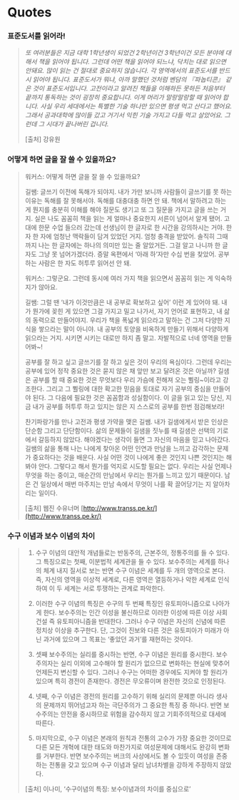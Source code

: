 # Quotes

### 표준도서를 읽어라!

> _또 여러분들은 지금 대학 1학년생이 되었건 2학년이건 3학년이건 모든 분야에 대해서 책을 읽어야 됩니다. 그런데 어떤 책을 읽어야 되느냐, 닥치는 대로 읽으면 안돼요. 많이 읽는 건 절대로 중요하지 않습니다. 각 영역에서의 표준도서를 반드시 읽어야 됩니다. 표준도서가 뭐냐, 아까 말했던 것처럼 벤담의 『파놉티콘』 같은 것이 표준도서입니다. 고전이라고 알려진 책들을 이해하든 못하든 처음부터 끝까지 통독하는 것이 굉장히 중요합니다. 이게 머리가 말랑말랑할 때 읽어야 합니다. 사실 우리 세대에서는 특별한 기술 하나만 있으면 평생 먹고 산다고 했어요. 그래서 공과대학에 많이들 갔고 거기서 익힌 기술 가지고 다들 먹고 살았어요. 그런데 그 시대가 끝나버린 겁니다._
>
> \[출처\] 강유원

### 어떻게 하면 글을 잘 쓸 수 있을까요?

> 워커스: 어떻게 하면 글을 잘 쓸 수 있을까요?
>
> 길쌤: 글쓰기 이전에 독해가 되야지. 내가 가만 보니까 사람들이 글쓰기를 못 하는 이유는 독해를 잘 못해서야. 독해를 대충대충 하면 안 돼. 책에서 말하려고 하는 게 뭔지를 충분히 이해를 해야 질문도 생기고 또 그 질문을 가지고 글을 쓰는 거지. 실은 나도 꼼꼼히 책을 읽는 게 얼마나 중요한지 서른이 넘어서 알게 됐어. 고대에 한문 수업 들으러 갔는데 선생님이 한 글자로 한 시간을 강의하시는 거야. 한 자 한 자에 엄청난 맥락들이 담겨 있었던 거지. 엄청 충격을 받았어. 솔직히 그때까지 나는 한 글자에는 하나의 의미만 있는 줄 알았거든. 그걸 알고 나니까 한 글자도 그냥 못 넘어가겠더라. 증말 옥편에서 ‘아래 하’자만 수십 번을 찾았어. 공부하는 사람은  한 자도 허투루 읽어선 안 돼.
>
> 워커스: 그렇군요. 그런데 동시에 여러 가지 책을 읽으면서 꼼꼼히 읽는 게 익숙하지가 않아요.
>
> 길쌤: 그럴 땐 ‘내가 이것만큼은 내 공부로 확보하고 싶어’ 이런 게 있어야 돼. 내가 뭔가에 꽂힌 게 있으면 그걸 가지고 밀고 나가서, 자기 언어로 표현하고, 내 삶의 동력으로 만들어야지. 우리가 책을 폭넓게 읽으라고 말하는 건 그저 다양한 지식을 쌓으라는 말이 아니야. 내 공부의 토양을 비옥하게 만들기 위해서 다양하게 읽으라는 거지. 시키면 시키는 대로만 하지 좀 말고. 자발적으로 너네 영역을 만들어봐~!
>
> 공부를 잘 하고 싶고 글쓰기를 잘 하고 싶은 것이 우리의 욕심이다. 그런데 우리는 공부에 있어 정작 중요한 것은 묻지 않은 채 앞만 보고 달려온 것은 아닐까? 길샘은 공부를 할 때 중요한 것은 무엇보다 우리 가슴에 전해져 오는 쀨링~이라고 강조한다. 그리고 그 쀨링에 대한 확고한 믿음을 토대로 자기 공부의 중심을 만들어야 된다. 그 다음에 필요한 것은 꼼꼼함과 성실함이다. 이 글을 읽고 있는 당신, 지금 내가 공부를 허투루 하고 있지는 않은 지 스스로의 공부를 한번 점검해보라!
>
> 찬기파랑가를 만나 고전과 평생 가약을 맺은 길쌤. 내가 길샘에게서 받은 인상은 단순함 그리고 단단함이다. 삶의 문제들이 길샘을 짓누를 때 길샘은 선택의 기로에서 갈등하지 않았다. 해야겠다는 생각이 들면 그 자신의 마음을 믿고 나아갔다. 길쌤의 삶을 통해 나는 나에게 찾아온 어떤 인연과 만남을 느끼고 감각하는 문제가 중요하다는 것을 배운다. 사실 어떤 것이 나에게 좋은 것인지 나쁜 것인지는 해봐야 안다. 그렇다고 해서 뭔가를 억지로 시도할 필요는 없다. 우리는 사실 언제나 무엇을 하는 중이고, 매순간의 만남에서 우리는 뭔가를 느끼고 있기 때문이다. 남은 건 일상에서 매번 마주치는 만남 속에서 무엇이 나를 확 끌어당기는 지 알아차리는 일이다.
>
> \[출처\] 웹진 수유너머 [http://www.transs.pe.kr/](http://www.transs.pe.kr/)



### 수구 이념과 보수 이념의 차이

> 1. 수구 이념의 대안적 개념들로는 반동주의, 근본주의, 정통주의를 들 수 있다. 그 특징으로는 첫째, 이분법적 세계관을 들 수 있다. 보수주의는 세계를 하나의 체계 내지 질서로 보는 반면 수구 이념은 세계를 두 개의 영역으로 본다. 즉, 자신의 영역을 이상적 세계로, 다른 영역은 열등하거나 악한 세계로 인식하여 이 두 세계는 서로 투쟁하는 관계로 파악한다.
>
>
>
> 2. 이러한 수구 이념의 특징은 수구의 두 번째 특징인 유토피아니즘으로 나아가게 한다. 보수주의는 인간 이성을 불신하므로 이러한 이성에 따른 이상 사회 건설 즉 유토피아니즘을 반대한다. 그러나 수구 이념은 자신의 신념에 따른 정치상 이상을 추구한다. 단, 그것이 진보와 다른 것은 유토피아가 미래가 아닌 과거에 있으며 그 목표는 ‘좋았던 과거’를 재현하는 것이다.
>
>
>
> 3. 셋째 보수주의는 실리를 중시하는 반면, 수구 이념은 원리를 중시한다. 보수주의자는 실리 이외에 고수해야 할 원리가 없으므로 변화하는 현실에 맞추어 언제든지 변신할 수 있다. 그러나 수구는 어떠한 경우에도 지켜야 할 원리가 있으며 특히 경전이 존재한다. 경전은 무오류이며 완전한 것으로 인정된다.
>
>
>
> 4. 넷째, 수구 이념은 경전의 원리를 고수하기 위해 실리의 문제뿐 아니라 생사의 문제까지 뛰어넘고자 하는 극단주의가 그 중요한 특징 중 하나다. 반면 보수주의는 안전을 중시하므로 위험을 감수하지 않고 기회주의적으로 대세에 따른다.
>
>
>
> 5. 마지막으로, 수구 이념은 본래의 원칙과 전통의 고수가 가장 중요한 것이므로 다른 모든 개혁에 대한 태도와 마찬가지로 여성문제에 대해서도 완강히 변화를 거부한다. 반면 보수주의는 버크의 사상에서도 볼 수 있듯이 여성을 존중하는 전통을 갖고 있으며 수구 이념과 달리 남녀차별을 강하게 주장하지 않았다.
>
>
>
> \[출처\] 이나미, ‘수구이념의 특징: 보수이념과의 차이를 중심으로’



